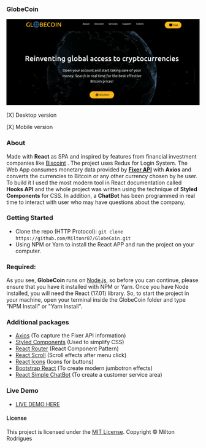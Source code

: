 ### GlobeCoin

![Screen Shot](https://github.com/Miltonr87/GlobeCoin/blob/main/globecoin.png)

[X] Desktop version

[X] Mobile version

### About

Made with **React** as SPA and inspired by features from financial investment companies like [Biscoint](https://biscoint.io/buy/btc/brl?amount=1000&isQuote=true) . The project uses Redux for Login System. The Web App consumes monetary data provided by **[Fixer API](https://fixer.io)** with **Axios** and converts the currencies to Bitcoin or any other currency chosen by he user. To build it I used the most modern tool in React documentation called **Hooks API** and the whole project was written using the technique of **Styled Components** for CSS. In addition, a **ChatBot** has been programmed in real time to interact with user who may have questions about the company.

### Getting Started

- Clone the repo (HTTP Protocol): ```git clone https://github.com/Miltonr87/GlobeCoin.git```
- Using NPM or Yarn to install the React APP and run the project on your computer. 

### Required:

As you see, **GlobeCoin** runs on [Node.js](https://nodejs.org/), so before you can continue, please ensure that you have it installed with NPM or Yarn. Once you have Node installed, you will need the React (17.01) library. So, to start the project in your machine, open your terminal inside the GlobeCoin folder and type "NPM Install" or "Yarn Install".

### Additional packages
- [Axios](https://github.com/axios/axios) (To capture the Fixer API information)
- [Styled Components](https://github.com/styled-components/styled-components) (Used to simplify CSS)
- [React Router](https://reactrouter.com/) (React Component Pattern)
- [React Scroll](https://www.npmjs.com/package/react-scroll) (Scroll effects after menu click)
- [React Icons](http://react-icons.github.io/react-icons/) (Icons for buttons)
- [Bootstrap React](https://react-bootstrap.github.io/) (To create modern jumbotron effects)
- [React Simple ChatBot](https://openbase.com/js/react-simple-chatbot) (To create a customer service area)

### Live Demo 

- [LIVE DEMO HERE](https://globecoin.miltonr87.vercel.app/)

#### License

This project is licensed under the [MIT License](https://magno.mit-license.org/2018). Copyright © Milton Rodrigues
